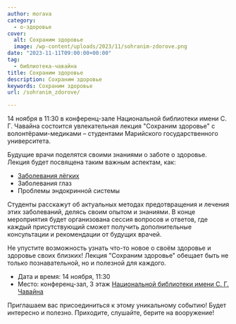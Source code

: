 ```yaml
---
author: morava
category:
  - о-здоровье
cover:
  alt: Сохраним здоровье
  image: /wp-content/uploads/2023/11/sohranim-zdorove.png
date: "2023-11-11T09:00:00+00:00"
tag:
  - библиотека-чавайна
title: Сохраним здоровье
description: Сохраним здоровье
keywords: Сохраним здоровье
url: /sohranim_zdorove/

---
```

14 ноября в 11:30 в конференц-зале Национальной библиотеки имени С. Г. Чавайна состоится увлекательная лекция "Сохраним здоровье" с волонтёрами-медиками – студентами Марийского государственного университета.

Будущие врачи поделятся своими знаниями о заботе о здоровье. Лекция будет посвящена таким важным аспектам, как:

- [Заболевания лёгких](https://www.who.int/ru/news-room/fact-sheets/detail/chronic-obstructive-pulmonary-disease-(copd))
- Заболевания глаз
- Проблемы эндокринной системы

Студенты расскажут об актуальных методах предотвращения и лечения этих заболеваний, делясь своим опытом и знаниями. В конце мероприятия будет организована сессия вопросов и ответов, где каждый присутствующий сможет получить дополнительные консультации и рекомендации от будущих врачей.

Не упустите возможность узнать что-то новое о своём здоровье и здоровье своих близких! Лекция "Сохраним здоровье" обещает быть не только познавательной, но и полезной для каждого.

- Дата и время: 14 ноября, 11:30
- Место: конференц-зал, 3 этаж [Национальной библиотеки имени С. Г. Чавайна](/naczionalnaya-bibliotekaim-s-g-chavajna/)

Приглашаем вас присоединиться к этому уникальному событию! Будет интересно и полезно. Приходите, слушайте, берите на вооружение!

